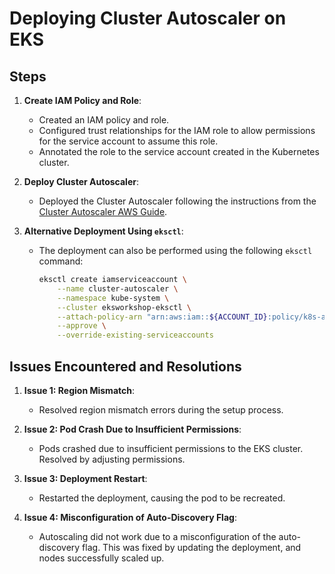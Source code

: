# Deploying Cluster Autoscaler on EKS

## Steps

1. **Create IAM Policy and Role**:
   - Created an IAM policy and role.
   - Configured trust relationships for the IAM role to allow permissions for the service account to assume this role.
   - Annotated the role to the service account created in the Kubernetes cluster.

2. **Deploy Cluster Autoscaler**:
   - Deployed the Cluster Autoscaler following the instructions from the [Cluster Autoscaler AWS Guide](https://github.com/kubernetes/autoscaler/blob/master/cluster-autoscaler/cloudprovider/aws/README.md).

3. **Alternative Deployment Using `eksctl`**:
   - The deployment can also be performed using the following `eksctl` command:
     ```bash
     eksctl create iamserviceaccount \
         --name cluster-autoscaler \
         --namespace kube-system \
         --cluster eksworkshop-eksctl \
         --attach-policy-arn "arn:aws:iam::${ACCOUNT_ID}:policy/k8s-asg-policy" \
         --approve \
         --override-existing-serviceaccounts
     ```

## Issues Encountered and Resolutions

1. **Issue 1: Region Mismatch**:
   - Resolved region mismatch errors during the setup process.

2. **Issue 2: Pod Crash Due to Insufficient Permissions**:
   - Pods crashed due to insufficient permissions to the EKS cluster. Resolved by adjusting permissions.

3. **Issue 3: Deployment Restart**:
   - Restarted the deployment, causing the pod to be recreated.

4. **Issue 4: Misconfiguration of Auto-Discovery Flag**:
   - Autoscaling did not work due to a misconfiguration of the auto-discovery flag. This was fixed by updating the deployment, and nodes successfully scaled up.
